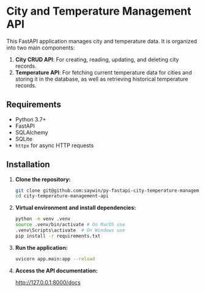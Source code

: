 # City and Temperature Management API

This FastAPI application manages city and temperature data. It is organized into two main components:

1. **City CRUD API**: For creating, reading, updating, and deleting city records.
2. **Temperature API**: For fetching current temperature data for cities and storing it in the database, as well as retrieving historical temperature records.

## Requirements

- Python 3.7+
- FastAPI
- SQLAlchemy
- SQLite
- `httpx` for async HTTP requests

## Installation

1. **Clone the repository:**

   ```bash
   git clone git@github.com:saywin/py-fastapi-city-temperature-management-api.git
   cd city-temperature-management-api

2. **Virtual environment and install dependencies:**

   ```bash
   python -m venv .venv
   source .venv/bin/activate # On MacOS use
   .venv\Scripts\activate  # On Windows use
   pip install -r requirements.txt

3. **Run the application:**

   ```bash
   uvicorn app.main:app --reload
   
4. **Access the API documentation:**

   http://127.0.0.1:8000/docs
   